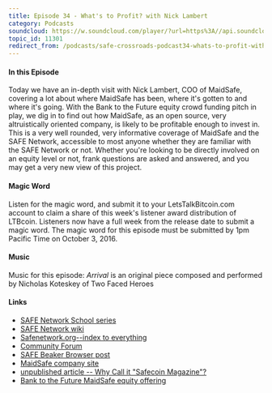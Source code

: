 ```yaml
---
title: Episode 34 - What's to Profit? with Nick Lambert
category: Podcasts
soundcloud: https://w.soundcloud.com/player/?url=https%3A//api.soundcloud.com/tracks/284786089
topic_id: 11301
redirect_from: /podcasts/safe-crossroads-podcast34-whats-to-profit-with-nick-lambert/
---
```


#### In this Episode

Today we have an in-depth visit with Nick Lambert, COO of MaidSafe, covering a lot about where MaidSafe has been, where it's gotten to and where it's going. With the Bank to the Future equity crowd funding pitch in play, we dig in to find out how MaidSafe, as an open source, very altruistically oriented company, is likely to be profitable enough to invest in. This is a very well rounded, very informative coverage of MaidSafe and the SAFE Network, accessible to most anyone whether they are familiar with the SAFE Network or not. Whether you're looking to be directly involved on an equity level or not, frank questions are asked and answered, and you may get a very new view of this project.

#### Magic Word

Listen for the magic word, and submit it to your LetsTalkBitcoin.com account to claim a share of this week's listener award distribution of LTBcoin. Listeners now have a full week from the release date to submit a magic word. The magic word for this episode must be submitted by 1pm Pacific Time on October 3, 2016.

#### Music

Music for this episode: *Arrival* is an original piece composed and performed by Nicholas Koteskey of Two Faced Heroes

#### Links

- [SAFE Network School series](http://www.safecrossroads.net/safe-network-school/)
- [SAFE Network wiki](https://safenetwork.wiki/en/Main_Page)
- [Safenetwork.org--index to everything](https://safenetwork.org/)
- [Community Forum](https://safenetforum.org)
- [SAFE Beaker Browser post](https://safenetforum.org/t/safe-beakesafe-crossroads-podcast-34-whats-to-profitr-browser-update-0-2-7/11214/18)
- [MaidSafe company site](https://maidsafe.net)
- [unpublished article -- Why Call it "Safecoin Magazine"?](http://www.safecrossroads.net/articles/why-call-it-safecoin-magazine/)
- [Bank to the Future MaidSafe equity offering](https://bnktothefuture.com/pitches/maidsafe-net)
